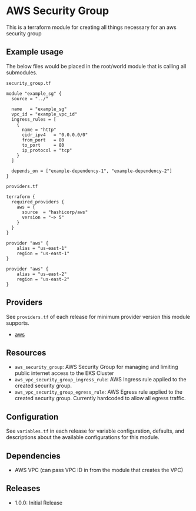 # AWS Security Group
This is a terraform module for creating all things necessary for an aws security group

## Example usage
The below files would be placed in the root/world module that is calling all submodules.

`security_group.tf`
```HCL
module "example_sg" {
  source = "../"

  name   = "example_sg"
  vpc_id = "example_vpc_id"
  ingress_rules = [
    {
      name = "http"
      cidr_ipv4   = "0.0.0.0/0"
      from_port   = 80
      to_port     = 80
      ip_protocol = "tcp"
    }
  ]

  depends_on = ["example-dependency-1", "example-dependency-2"]
}

```
`providers.tf`
```HCL
terraform {
  required_providers {
    aws = {
      source  = "hashicorp/aws"
      version = "~> 5"
    }
  }
}

provider "aws" {
    alias = "us-east-1"
    region = "us-east-1"
}

provider "aws" {
    alias = "us-east-2"
    region = "us-east-2"
}
```
## Providers
See `providers.tf` of each release for minimum provider version this module supports.

- [aws](https://registry.terraform.io/providers/hashicorp/aws/latest)

## Resources
- `aws_security_group`: AWS Security Group for managing and limiting public internet access to the EKS Cluster
- `aws_vpc_security_group_ingress_rule`: AWS Ingress rule applied to the created security group.
- `aws_vpc_security_group_egress_rule`: AWS Egress rule applied to the created security group. Currently hardcoded to allow all egress traffic.

## Configuration
See `variables.tf` in each release for variable configuration, defaults, and descriptions about the available configurations for this module.

## Dependencies
- AWS VPC (can pass VPC ID in from the module that creates the VPC)

## Releases
- 1.0.0: Initial Release
